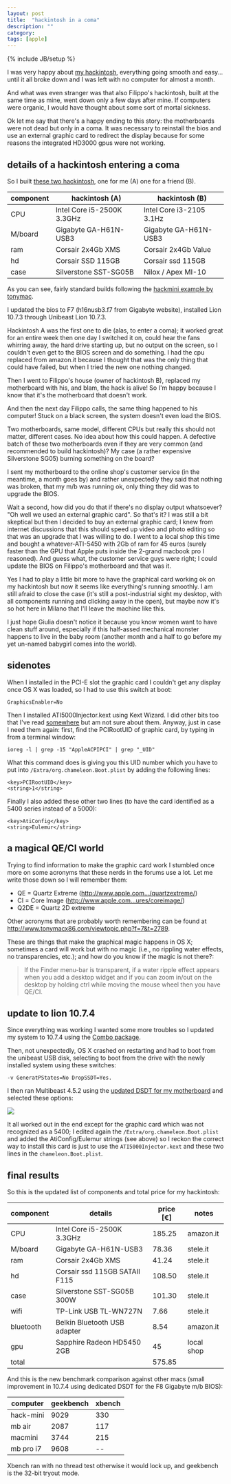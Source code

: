 ```yaml
---
layout: post
title:  "hackintosh in a coma"
description: ""
category: 
tags: [apple]
---
```

{% include JB/setup %}


I was very happy about [my hackintosh](2012-05-03-my-new-mac-is-a-hack.html), everything going smooth and easy... until it all broke down and I was left with no computer for almost a month. 

And what was even stranger was that also Filippo's hackintosh, built at the same time as mine, went down only a few days after mine. If computers were organic, I would have thought about some sort of mortal sickness. 

Ok let me say that there's a happy ending to this story: the motherboards were not dead but only in a coma. It was necessary to reinstall the bios and use an external graphic card to redirect the display because for some reasons the integrated HD3000 gpus were not working.

## details of a hackintosh entering  a coma ##


So I built [these two hackintosh](http://aadm.github.com/2012-05-03-my-new-mac-is-a-hack.html), one for me (A) one for a friend (B). 

component | hackintosh (A)                | hackintosh (B)               
--------- | ----------------------------- | -----------------------------
CPU       | Intel Core i5-2500K 3.3GHz    | Intel Core i3-2105 3.1Hz   
M/board   | Gigabyte GA-H61N-USB3         | Gigabyte GA-H61N-USB3        
ram       | Corsair 2x4Gb XMS             | Corsair 2x4Gb Value            
hd        | Corsair SSD 115GB             | Corsair ssd 115GB
case      | Silverstone SST-SG05B         | Nilox / Apex MI-10


As you can see, fairly standard builds following the [hackmini example by tonymac](http://tonymacx86.blogspot.it/2011/09/building-sandy-bridge-customac-customac.html).

I updated the bios to F7 (h16nusb3.f7 from Gigabyte website), installed Lion 10.7.3 through Unibeast Lion 10.7.3.

Hackintosh A was the first one to die (alas, to enter a coma); it worked great for an entire week then one day I switched it on, could hear the fans whirring away, the hard drive starting up, but no output on the screen, so I couldn't even get to the BIOS screen and do something. I had the cpu replaced from amazon.it because I thought that was the only thing that could have failed, but when I tried the new one nothing changed.

Then I went to Filippo's house (owner of hackintosh B), replaced my motherboard with his, and blam, the hack is alive! So I'm happy because I know that it's the motherboard that doesn't work.

And then the next day Filippo calls, the same thing happened to his computer! Stuck on a black screen, the system doesn't even load the BIOS.

Two motherboards, same model, different CPUs but really this should not matter, different cases. No idea about how this could happen. A defective batch of these two motherboards even if they are very common (and recommended to build hackintosh)? My case (a rather expensive Silverstone SG05) burning something on the board?

I sent my motherboard to the online shop's customer service (in the meantime, a month goes by) and rather unexpectedly they said that nothing was broken, that my m/b was running ok, only thing they did was to upgrade the BIOS.

Wait a second, how did you do that if there's no display output whatsoever? "Oh well we used an external graphic card". So that's it? I was still a bit skeptical but then I decided to buy an external graphic card; I knew from internet discussions that this should speed up video and photo editing so that was an upgrade that I was willing to do. I went to a local shop this time and bought a whatever-ATI-5450 with 2Gb of ram for 45 euros (surely faster than the GPU that Apple puts inside the 2-grand macbook pro I reasoned). And guess what, the customer service guys were right; I could update the BIOS on Filippo's motherboard and that was it. 

Yes I had to play a little bit more to have the graphical card working ok on my hackintosh but now it seems like everything's running smoothly. I am still afraid to close the case (it's still a post-industrial sight my desktop, with all components running and clicking away in the open), but maybe now it's so hot here in Milano that I'll leave the machine like this. 

I just hope Giulia doesn't notice it because you know women want to have clean stuff around, especially if this half-assed mechanical monster happens to live in the baby room (another month and a half to go before my yet un-named babygirl comes into the world).

## sidenotes

When I installed in the PCI-E slot the graphic card I couldn't get any display once OS X was loaded, so I had to use this switch at boot:

    GraphicsEnabler=No

Then I installed ATI5000Injector.kext using Kext Wizard. I did other bits too that I've read [somewhere](http://www.insanelymac.com/forum/index.php?showtopic=260567)  but am not sure about them. Anyway, just in case I need them again: first, find the PCIRootUID of graphic card, by typing in from a terminal window:

    ioreg -l | grep -15 "AppleACPIPCI" | grep "_UID"

What this command does is giving you this UID number which you have to put into `/Extra/org.chameleon.Boot.plist` by adding the following lines:

    <key>PCIRootUID</key>
    <string>1</string>

Finally I also added these other two lines (to have the card identified as a 5400 series instead of a 5000):
    
    <key>AtiConfig</key>
    <string>Eulemur</string>

## a magical QE/CI world ##

Trying to find information to make the graphic card work I stumbled once more on some acronyms that these nerds in the forums use a lot. Let me write those down so I will remember them:

* QE = Quartz Extreme (<http://www.apple.com.../quartzextreme/>)
* CI = Core Image (<http://www.apple.com...ures/coreimage/>)
* Q2DE = Quartz 2D extreme 

Other acronyms that are probably worth remembering can be found at <http://www.tonymacx86.com/viewtopic.php?f=7&t=2789>.

These are things that make the graphical magic happens in OS X; sometimes a card will work but with no magic (i.e., no rippling water effects, no transparencies, etc.); and how do you know if the magic is not there?:

> If the Finder menu-bar is transparent, if a water ripple effect appears when you add a desktop widget and if you can zoom in/out on the desktop by holding ctrl while moving the mouse wheel then you have QE/CI.

## update to lion 10.7.4

Since everything was working I wanted some more troubles so I updated my system to 10.7.4 using the [Combo package](http://support.apple.com/kb/DL1524).

Then, not unexpectedly, OS X crashed on restarting and had to boot from the unibeast USB disk, selecting to boot from the drive with the newly installed system using these switches:

	-v GeneratPStates=No DropSSDT=Yes.

I then ran Multibeast 4.5.2 using the [updated DSDT for my motherboard](http://tonymacx86.blogspot.it/2012/05/dsdt-database-update-gigabyte-h67.html) and selected these options:

![](https://dl.dropbox.com/u/179731/hackintosh%20multibeast%20update%201.png)

It all worked out in the end except for the graphic card which was not recognized as a 5400; I edited again the `/Extra/org.chameleon.Boot.plist` and added the AtiConfig/Eulemur strings (see above) so I reckon the correct way to install this card is just to use the `ATI5000Injector.kext` and these two lines in the `chameleon.Boot.plist`.


## final results

So this is the updated list of components and total price for my hackintosh:

component | details                       | price [€]   | notes  
--------- | ----------------------------- | ----------- | -----------
CPU       | Intel Core i5-2500K 3.3GHz    | 185.25      | amazon.it  
M/board   | Gigabyte GA-H61N-USB3         | 78.36       | stele.it  
ram       | Corsair 2x4Gb XMS             | 41.24       | stele.it  
hd        | Corsair ssd 115GB SATAII F115 | 108.50      | stele.it  
case      | Silverstone SST-SG05B 300W    | 101.30      | stele.it  
wifi      | TP-Link USB TL-WN727N         | 7.66        | stele.it  
bluetooth | Belkin Bluetooth USB adapter  | 8.54        | amazon.it  
gpu       | Sapphire Radeon HD5450 2GB    | 45          | local shop
total     |                               | 575.85      |


And this is the new benchmark comparison against other macs (small improvement in 10.7.4 using dedicated DSDT for the F8 Gigabyte m/b BIOS):

computer     | geekbench      | xbench   
------------ | -------------- | ------------  
hack-mini    | 9029           | 330
mb air       | 2087           | 117  
macmini      | 3744           | 215  
mb pro i7    | 9608           | --  

Xbench ran with no thread test otherwise it would lock up, and geekbench is the 32-bit tryout mode.